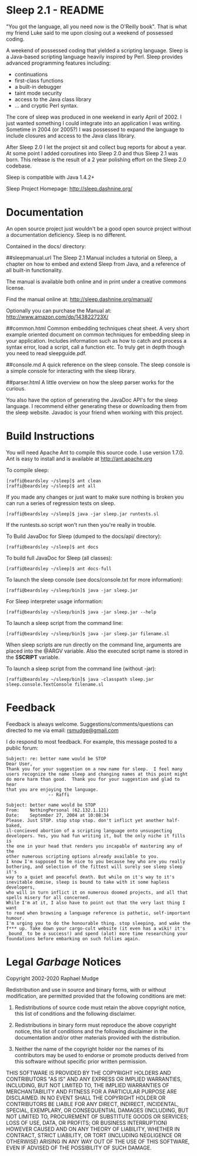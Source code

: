 # Sleep 2.1 - README   

"You got the language, all you need now is the O'Reilly book".  That is
what my friend Luke said to me upon closing out a weekend of possessed
coding.

A weekend of possessed coding that yielded a scripting language.  Sleep is a 
Java-based scripting language heavily inspired by Perl. Sleep provides advanced 
programming features including:

   - continuations
   - first-class functions
   - a built-in debugger 
   - taint mode security
   - access to the Java class library
   - ... and cryptic Perl syntax.

The core of sleep was produced in one weekend in early April of 2002.  I just 
wanted something I could integrate into an application I was writing.  
Sometime in 2004 (or 2005?) I was possessed to expand the language to include 
closures and access to the Java class library. 

After Sleep 2.0 I let the project sit and collect bug reports for about a 
year.  At some point I added coroutines into Sleep 2.0 and thus Sleep 2.1 
was born.  This release is the result of a 2 year polishing effort on the Sleep 
2.0 codebase. 

Sleep is compatible with Java 1.4.2+

Sleep Project Homepage: http://sleep.dashnine.org/

# Documentation

An open source project just wouldn't be a good open source project without
a documentation deficiency.  Sleep is no different. 

Contained in the docs/ directory:

##sleepmanual.url
   The Sleep 2.1 Manual includes a tutorial on Sleep, a chapter on how to
   embed and extend Sleep from Java, and a reference of all built-in 
   functionality.  

   The manual is available both online and in print under a creative 
   commons license.

   Find the manual online at: http://sleep.dashnine.org/manual/

   Optionally you can purchase the Manual at:
   http://www.amazon.com/dp/143822723X/

##common.html
   Common embedding techniques cheat sheet.  A very short example oriented 
   document on common techniques for embedding sleep in your application.
   Includes information such as how to catch and process a syntax error,
   load a script, call a function etc.  To truly get in depth though you
   need to read sleepguide.pdf.  

##console.md
   A quick reference on the sleep console.  The sleep console is a simple
   console for interacting with the sleep library.

##parser.html
   A little overview on how the sleep parser works for the curious.

You also have the option of generating the JavaDoc API's for the sleep 
language.  I recommend either generating these or downloading them from 
the sleep website.  Javadoc is your friend when working with this project.
     
# Build Instructions

You will need Apache Ant to compile this source code. I use version 1.7.0. 
Ant is easy to install and is available at http://ant.apache.org 

To compile sleep:

    [raffi@beardsley ~/sleep]$ ant clean
    [raffi@beardsley ~/sleep]$ ant all

If you made any changes or just want to make sure nothing is broken you can
run a series of regression tests on sleep.

    [raffi@beardsley ~/sleep]$ java -jar sleep.jar runtests.sl

If the runtests.so script won't run then you're really in trouble.

To Build JavaDoc for Sleep (dumped to the docs/api/ directory):

    [raffi@beardsley ~/sleep]$ ant docs

To build full JavaDoc for Sleep (all classes):

    [raffi@beardsley ~/sleep]$ ant docs-full

To launch the sleep console (see docs/console.txt for more information):

    [raffi@beardsley ~/sleep/bin]$ java -jar sleep.jar

For Sleep interpreter usage information:

    [raffi@beardsley ~/sleep/bin]$ java -jar sleep.jar --help

To launch a sleep script from the command line:

    [raffi@beardsley ~/sleep/bin]$ java -jar sleep.jar filename.sl

When sleep scripts are run directly on the command line, arguments are
placed into the @ARGV variable.  Also the executed script name is
stored in the $__SCRIPT__ variable.

To launch a sleep script from the command line (without -jar):

    [raffi@beardsley ~/sleep/bin]$ java -classpath sleep.jar sleep.console.TextConsole filename.sl

# Feedback

Feedback is always welcome.  Suggestions/comments/questions can directed to
me via email: rsmudge@gmail.com

I do respond to most feedback.  For example, this message posted to a public
forum:

    Subject: re: better name would be STOP
    Dear User,
    Thank you for your suggestion on a new name for sleep.  I feel many 
    users recognize the name sleep and changing names at this point might
    do more harm than good.  Thank you for your suggestion and glad to hear
    that you are enjoying the language.
                    -- Raffi

    Subject: better name would be STOP
    From:    NothingPersonal (62.132.1.121) 
    Date:    September 27, 2004 at 10:08:34
    Please. Just STOP. stop stop stop. don't inflict yet another half-baked, 
    il-concieved abortion of a scripting language onto unsuspecting 
    developers. Yes, you had fun writing it, but the only niche it fills is 
    the one in your head that renders you incapable of mastering any of the 
    other numerous scripting options already available to you.
    I know I'm supposed to be nice to you because hey who are you really 
    bothering, and selection of the fittest will surely see sleep sleep it's 
    way to a quiet and peaceful death. But while on it's way to it's 
    inevitable demise, sleep is bound to take with it some hapless developers, 
    who will in turn inflict it on numerous doomed projects, and all that 
    spells misery for all concerned.
    While I'm at it, I also have to point out that the very last thing I want 
    to read when browsing a language reference is pathetic, self-important 
    humour.
    I'm urging you to do the honourable thing. stop sleeping, and wake the 
    f*** up. Take down your cargo-cult website (it even has a wiki! it's 
    _bound_ to be a success!) and spend (alot) more time researching your 
    foundations before embarking on such follies again.


# Legal  _Garbage_  Notices 

Copyright 2002-2020 Raphael Mudge

Redistribution and use in source and binary forms, with or without modification, are 
permitted provided that the following conditions are met:

1. Redistributions of source code must retain the above copyright notice, this list of 
   conditions and the following disclaimer.

2. Redistributions in binary form must reproduce the above copyright notice, this list 
   of conditions and the following disclaimer in the documentation and/or other materials 
   provided with the distribution.

3. Neither the name of the copyright holder nor the names of its contributors may be 
   used to endorse or promote products derived from this software without specific prior 
   written permission.

THIS SOFTWARE IS PROVIDED BY THE COPYRIGHT HOLDERS AND CONTRIBUTORS "AS IS" AND ANY 
EXPRESS OR IMPLIED WARRANTIES, INCLUDING, BUT NOT LIMITED TO, THE IMPLIED WARRANTIES 
OF MERCHANTABILITY AND FITNESS FOR A PARTICULAR PURPOSE ARE DISCLAIMED. IN NO EVENT SHALL 
THE COPYRIGHT HOLDER OR CONTRIBUTORS BE LIABLE FOR ANY DIRECT, INDIRECT, INCIDENTAL, SPECIAL, 
EXEMPLARY, OR CONSEQUENTIAL DAMAGES (INCLUDING, BUT NOT LIMITED TO, PROCUREMENT OF SUBSTITUTE 
GOODS OR SERVICES; LOSS OF USE, DATA, OR PROFITS; OR BUSINESS INTERRUPTION) HOWEVER CAUSED 
AND ON ANY THEORY OF LIABILITY, WHETHER IN CONTRACT, STRICT LIABILITY, OR TORT (INCLUDING 
NEGLIGENCE OR OTHERWISE) ARISING IN ANY WAY OUT OF THE USE OF THIS SOFTWARE, EVEN IF ADVISED 
OF THE POSSIBILITY OF SUCH DAMAGE.
